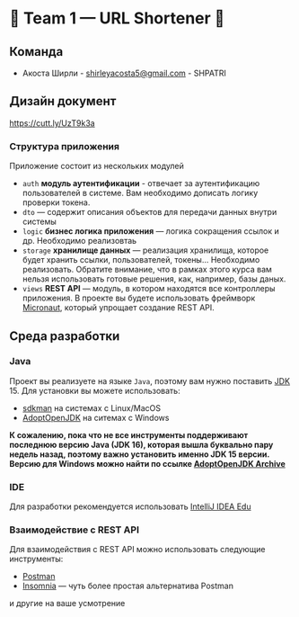 # 🧪 Team 1 — URL Shortener 🧪
## Команда

- Акоста Ширли - shirleyacosta5@gmail.com - SHPATRI

## Дизайн документ

https://cutt.ly/UzT9k3a

### Структура приложения

Приложение состоит из нескольких модулей

- `auth` **модуль аутентификации** - отвечает за аутентификацию пользователей в системе. Вам необходимо дописать логику
  проверки токена.
- `dto` — содержит описания объектов для передачи данных внутри системы
- `logic` **бизнес логика приложения** — логика сокращения ссылок и др. Необходимо реализовтаь
- `storage` **хранилище данных** — реализация хранилища, которое будет хранить ссылки, пользователей, токены...
  Необходимо реализовать. Обратите внимание, что в рамках этого курса вам нельзя использовать готовые решения, как,
  например, базы даных.
- `views` **REST API** — модуль, в котором находятся все контроллеры приложения. В проекте вы будете использовать
  фреймворк [Micronaut](https://micronaut.io), который упрощает создание REST API.

## Среда разработки

### Java

Проект вы реализуете на языке `Java`, поэтому вам нужно
поставить [JDK](https://ru.wikipedia.org/wiki/Java_Development_Kit) 15. Для установки вы можете использовать:

- [sdkman](https://sdkman.io/) на системах с Linux/MacOS
- [AdoptOpenJDK](https://adoptopenjdk.net/) на ситемах с Windows

**К сожалению, пока что не все инструменты поддерживают последнюю версию Java (JDK 16), которая вышла буквально пару
недель назад, поэтому важно установить именно JDK 15 версии. Версию для Windows можно найти по
ссылке [AdoptOpenJDK Archive](https://adoptopenjdk.net/archive.html)**

### IDE

Для разработки рекомендуется использовать [IntelliJ IDEA Edu](https://www.jetbrains.com/idea-edu/)

### Взаимодействие с REST API

Для взаимодействия с REST API можно использовать следующие инструменты:

- [Postman](https://www.postman.com/downloads/)
- [Insomnia](https://insomnia.rest/) — чуть более простая альтернатива Postman

и другие на ваше усмотрение
